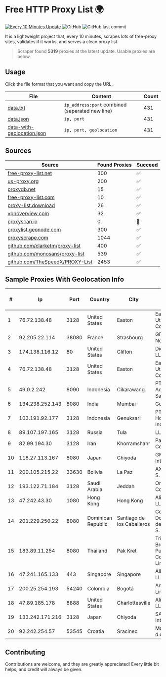 
# Free HTTP Proxy List 🌍

[![Every 10 Minutes Update](https://github.com/mertguvencli/http-proxy-list/actions/workflows/main.yml/badge.svg?branch=main)](https://github.com/mertguvencli/http-proxy-list/actions/workflows/main.yml)
![GitHub](https://img.shields.io/github/license/mertguvencli/http-proxy-list)
![GitHub last commit](https://img.shields.io/github/last-commit/mertguvencli/http-proxy-list)

It is a lightweight project that, every 10 minutes, scrapes lots of free-proxy sites, validates if it works, and serves a clean proxy list.


> Scraper found **5319** proxies at the latest update. Usable proxies are below.

## Usage

Click the file format that you want and copy the URL.


|File|Content|Count|
|----|-------|-----|
|[data.txt](https://raw.githubusercontent.com/mertguvencli/http-proxy-list/main/proxy-list/data.txt)|`ip_address:port` combined (seperated new line)|431|
|[data.json](https://raw.githubusercontent.com/mertguvencli/http-proxy-list/main/proxy-list/data.json)|`ip, port`|431|
|[data-with-geolocation.json](https://raw.githubusercontent.com/mertguvencli/http-proxy-list/main/proxy-list/data-with-geolocation.json)|`ip, port, geolocation`|431|

## Sources

|Source|Found Proxies|Succeed|
|------|-------------|-------|
|[free-proxy-list.net](https://free-proxy-list.net)|300|✅|
|[us-proxy.org](https://www.us-proxy.org)|200|✅|
|[proxydb.net](http://proxydb.net)|15|✅|
|[free-proxy-list.com](https://free-proxy-list.com/?page=&port=&type%5B%5D=http&type%5B%5D=https&up_time=0&search=Search)|10|✅|
|[proxy-list.download](https://www.proxy-list.download/HTTP)|26|✅|
|[vpnoverview.com](https://vpnoverview.com/privacy/anonymous-browsing/free-proxy-servers)|32|✅|
|[proxyscan.io](https://www.proxyscan.io)|0|🚫|
|[proxylist.geonode.com](https://proxylist.geonode.com/api/proxy-list?limit=300&page=1&sort_by=lastChecked&sort_type=desc&protocols=http,https)|300|✅|
|[proxyscrape.com](https://api.proxyscrape.com/v2/?request=displayproxies&protocol=http&timeout=10000&country=all&ssl=all&anonymity=all)|1044|✅|
|[github.com/clarketm/proxy-list](https://raw.githubusercontent.com/clarketm/proxy-list/master/proxy-list-raw.txt)|400|✅|
|[github.com/monosans/proxy-list](https://raw.githubusercontent.com/monosans/proxy-list/main/proxies/http.txt)|539|✅|
|[github.com/TheSpeedX/PROXY-List](https://raw.githubusercontent.com/TheSpeedX/PROXY-List/master/http.txt)|2453|✅|


## Sample Proxies With Geolocation Info

|#|Ip|Port|Country|City|Internet Service Provider|
|-|--|----|-------|----|-------------------------|
|1|76.72.138.48|3128|United States|Easton|Easton Utilities Commission|
|2|92.205.22.114|38080|France|Strasbourg|GD MASS Network|
|3|174.138.116.12|80|United States|Clifton|DigitalOcean, LLC|
|4|76.72.138.48|3128|United States|Easton|Easton Utilities Commission|
|5|49.0.2.242|8090|Indonesia|Cikarawang|PT Usaha Adi Sanggoro|
|6|134.238.252.143|8080|India|Mumbai|Google LLC|
|7|103.191.92.177|3128|Indonesia|Genuksari|PT Cloud Hosting Indonesia|
|8|89.107.197.165|3128|Russia|Tula|LLC TK Altair|
|9|82.99.194.30|3128|Iran|Khorramshahr|ParsOnline Co.|
|10|118.27.113.167|8080|Japan|Chiyoda|GMO Internet, Inc.|
|11|200.105.215.22|33630|Bolivia|La Paz|AXS Bolivia S. A.|
|12|193.122.71.184|3128|Saudi Arabia|Jeddah|Oracle Corporation|
|13|47.242.43.30|1080|Hong Kong|Hong Kong|Alibaba.com LLC|
|14|201.229.250.22|8080|Dominican Republic|Santiago de los Caballeros|Compañía Dominicana de Teléfonos S. A.|
|15|183.89.11.254|8080|Thailand|Pak Kret|Triple T Broadband Public Company Limited|
|16|47.241.165.133|443|Singapore|Singapore|Alibaba.com LLC|
|17|200.25.254.193|54240|Colombia|Bogotá|Andinet ON Line|
|18|47.89.185.178|8888|United States|Charlottesville|Alibaba.com LLC|
|19|133.242.171.216|3128|Japan|Chiyoda|SAKURA Internet Inc.|
|20|92.242.254.57|53545|Croatia|Sracinec|Magic Net d.o.o|



## Contributing

Contributions are welcome, and they are greatly appreciated! Every
little bit helps, and credit will always be given.

